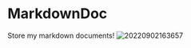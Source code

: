 # MarkdownDoc
Store my markdown documents!
![20220902163657](https://doc.xjfyt.top/markdown_img/20220902163657.png)